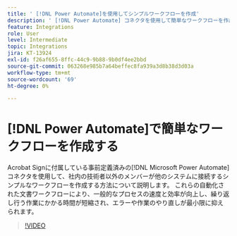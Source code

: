 ```yaml
---
title: ' [!DNL Power Automate]を使用してシンプルワークフローを作成'
description: ' [!DNL Power Automate] コネクタを使用して簡単なワークフローを作成する方法を説明します'
feature: Integrations
role: User
level: Intermediate
topic: Integrations
jira: KT-13924
exl-id: f26af655-8ffc-44c9-9b88-9b0df4ee2bbd
source-git-commit: 063268e985b7a64beffec8fa939a3d8b38d3d03a
workflow-type: tm+mt
source-wordcount: '69'
ht-degree: 0%

---
```


# [!DNL Power Automate]で簡単なワークフローを作成する

Acrobat Signに付属している事前定義済みの[!DNL Microsoft Power Automate]コネクタを使用して、社内の技術者以外のメンバーが他のシステムに接続するシンプルなワークフローを作成する方法について説明します。 これらの自動化された文書ワークフローにより、一般的なプロセスの速度と効率が向上し、繰り返し行う作業にかかる時間が短縮され、エラーや作業のやり直しが最小限に抑えられます。


>[!VIDEO](https://video.tv.adobe.com/v/3424251?quality=12&learn=on&hidetitle=true)
